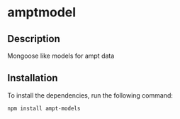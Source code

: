 # amptmodel

## Description

Mongoose like models for ampt data

## Installation

To install the dependencies, run the following command:

```bash
npm install ampt-models